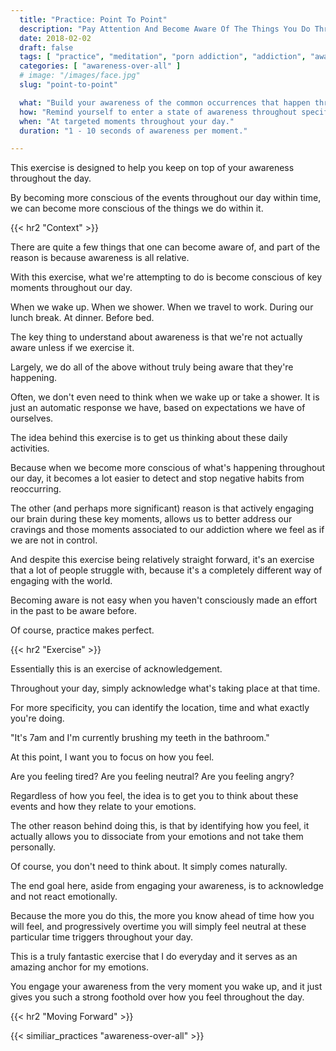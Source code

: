 ```yaml
---
  title: "Practice: Point To Point"
  description: "Pay Attention And Become Aware Of The Things You Do Throughout Your Day. The Intention Is To Allow You To Engage Your Mind In A Non-Reactive Way."
  date: 2018-02-02
  draft: false
  tags: [ "practice", "meditation", "porn addiction", "addiction", "awareness", "awareness exercises", "perspective", "nofap", "neverfap", "neverfap deluxe" ]
  categories: [ "awareness-over-all" ]
  # image: "/images/face.jpg"
  slug: "point-to-point"

  what: "Build your awareness of the common occurrences that happen throughout your day."
  how: "Remind yourself to enter a state of awareness throughout specific moments during your day."
  when: "At targeted moments throughout your day."
  duration: "1 - 10 seconds of awareness per moment."

---
```


<!-- VERY HAPPY WITH THIS -->

This exercise is designed to help you keep on top of your awareness throughout the day.

By becoming more conscious of the events throughout our day within time, we can become more conscious of the things we do within it.



{{< hr2 "Context" >}}



There are quite a few things that one can become aware of, and part of the reason is because awareness is all relative.

With this exercise, what we're attempting to do is become conscious of key moments throughout our day. 

When we wake up. When we shower. When we travel to work. During our lunch break. At dinner. Before bed.

The key thing to understand about awareness is that we're not actually aware unless if we exercise it.

Largely, we do all of the above without truly being aware that they're happening.

Often, we don't even need to think when we wake up or take a shower. It is just an automatic response we have, based on expectations we have of ourselves.

The idea behind this exercise is to get us thinking about these daily activities.

Because when we become more conscious of what's happening throughout our day, it becomes a lot easier to detect and stop negative habits from reoccurring. 

The other (and perhaps more significant) reason is that actively engaging our brain during these key moments, allows us to better address our cravings and those moments associated to our addiction where we feel as if we are not in control. 

And despite this exercise being relatively straight forward, it's an exercise that a lot of people struggle with, because it's a completely different way of engaging with the world.

Becoming aware is not easy when you haven't consciously made an effort in the past to be aware before.

Of course, practice makes perfect.



{{< hr2 "Exercise" >}}




Essentially this is an exercise of acknowledgement.

Throughout your day, simply acknowledge what's taking place at that time.

For more specificity, you can identify the location, time and what exactly you're doing.

"It's 7am and I'm currently brushing my teeth in the bathroom."

At this point, I want you to focus on how you feel.

Are you feeling tired? Are you feeling neutral? Are you feeling angry?

Regardless of how you feel, the idea is to get you to think about these events and how they relate to your emotions.

The other reason behind doing this, is that by identifying how you feel, it actually allows you to dissociate from your emotions and not take them personally. 

Of course, you don't need to think about. It simply comes naturally.

The end goal here, aside from engaging your awareness, is to acknowledge and not react emotionally.

Because the more you do this, the more you know ahead of time how you will feel, and progressively overtime you will simply feel neutral at these particular time triggers throughout your day. 

This is a truly fantastic exercise that I do everyday and it serves as an amazing anchor for my emotions.

You engage your awareness from the very moment you wake up, and it just gives you such a strong foothold over how you feel throughout the day.


{{< hr2 "Moving Forward" >}}

 

{{< similiar_practices "awareness-over-all" >}}


<!-- 
{{< hr2 "Additional Resources" >}}  -->

<!-- maybe link to other  -->

